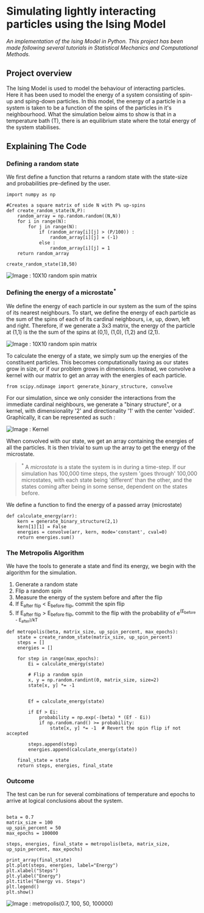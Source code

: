 # Simulating lightly interacting particles using the Ising Model

_An implementation of the Ising Model in Python. This project has been made following several tutorials in Statistical Mechanics and Computational Methods._

## Project overview
The Ising Model is used to model the behaviour of interacting particles. Here it has been used to model the energy of a system consisting of spin-up and sping-down particles. In this model, the energy of a particle in a system is taken to be a function of the spins of the particles in it's neighbourhood. What the simulation below aims to show is that in a temperature bath (T), there is an equilibrium state where the total energy of the system stabilises.

## Explaining The Code

### Defining a random state
We first define a function that returns a random state with the state-size and probabilities pre-defined by the user.

```python3
import numpy as np
```

```python3
#Creates a square matrix of side N with P% up-spins
def create_random_state(N,P):
    random_array = np.random.random((N,N))
    for i in range(N):
        for j in range(N):
            if (random_array[i][j] > (P/100)) :
                random_array[i][j] = (-1)
            else :
                random_array[i][j] = 1
    return random_array
```

```python3
create_random_state(10,50)
```

![Image : 10X10 random spin matrix](https://github.com/poppitypopper/ising-model/blob/main/state-charts/Figure_*1.png)

### Defining the energy of a microstate<sup>*</sup>

We define the energy of each particle in our system as the sum of the spins of its nearest neighbours. To start, we define the energy of each particle as the sum of the spins of each of its cardinal neighbours, i.e, up, down, left and right. Therefore, if we generate a 3x3 matrix, the energy of the particle at (1,1) is the the sum of the spins at (0,1), (1,0), (1,2) and (2,1).

![Image : 10X10 random spin matrix](https://github.com/poppitypopper/ising-model/blob/main/state-charts/Frame_4***.png)

To calculate the energy of a state, we simply sum up the energies of the constituent particles. This becomes computationally taxing as our states grow in size, or if our problem grows in dimensions. Instead, we convolve a kernel with our matrix to get an array with the energies of each particle.

```python3
from scipy.ndimage import generate_binary_structure, convolve
```
For our simulation, since we only consider the interactions from the immediate cardinal neighbours, we generate a "binary structure", or a kernel, with dimensionality '2' and directionality '1' with the center 'voided'. Graphically, it can be represented as such : 

![Image : Kernel](https://github.com/poppitypopper/ising-model/blob/main/state-charts/Frame%202.png)

When convolved with our state, we get an array containing the energies of all the particles. It is then trivial to sum up the array to get the energy of the microstate.
> <sup>*</sup> A _microstate_ is a state the system is in during a time-step. If our simulation has 100,000 time steps, the system 'goes through' 100,000 microstates, with each state being 'different' than the other, and the states coming after being in some sense, dependent on the states before.

We define a function to find the energy of a passed array (microstate) 

```python3
def calculate_energy(arr):
    kern = generate_binary_structure(2,1)
    kern[1][1] = False
    energies = convolve(arr, kern, mode='constant', cval=0)
    return energies.sum()
```

### The Metropolis Algorithm

We have the tools to generate a state and find its energy, we begin with the algorithm for the simulation.
1) Generate a random state
2) Flip a random spin
3) Measure the energy of the system before and after the flip
4) If E<sub>after flip</sub> < E<sub>before flip</sub>, commit the spin flip
5) If E<sub>after flip</sub> > E<sub>before flip</sub>, commit to the flip with the probability of e<sup>(E<sub>before</sub> - E<sub>after</sub>)/kT</sup>

```python3
def metropolis(beta, matrix_size, up_spin_percent, max_epochs):
    state = create_random_state(matrix_size, up_spin_percent)
    steps = []  
    energies = []  

    for step in range(max_epochs):
        Ei = calculate_energy(state)  

        # Flip a random spin
        x, y = np.random.randint(0, matrix_size, size=2)
        state[x, y] *= -1  

        
        Ef = calculate_energy(state)

        if Ef > Ei:
            probability = np.exp(-(beta) * (Ef - Ei))
            if np.random.rand() >= probability:
                state[x, y] *= -1  # Revert the spin flip if not accepted

        steps.append(step)
        energies.append(calculate_energy(state))

    final_state = state
    return steps, energies, final_state
```
### Outcome

The test can be run for several combinations of temperature and epochs to arrive at logical conclusions about the system. 

```python3

beta = 0.7
matrix_size = 100
up_spin_percent = 50
max_epochs = 100000

steps, energies, final_state = metropolis(beta, matrix_size, up_spin_percent, max_epochs)

print_array(final_state)
plt.plot(steps, energies, label="Energy")
plt.xlabel("Steps")
plt.ylabel("Energy")
plt.title("Energy vs. Steps")
plt.legend()
plt.show()

```
![Image : metropolis(0.7, 100, 50, 100000)](https://github.com/poppitypopper/ising-model/blob/main/state-charts/100%2C000_epochs.png)


